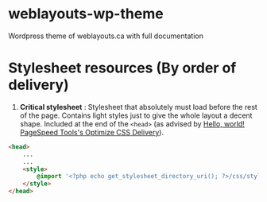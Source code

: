# weblayouts-wp-theme
Wordpress theme of weblayouts.ca with full documentation




# Stylesheet resources (By order of delivery)
1. **Critical stylesheet** : Stylesheet that absolutely must load before the rest of the page. Contains light styles just to give the whole layout a decent shape. Included at the end of the `<head>` (as advised by <a href="http://example.com/" target="_blank">Hello, world!</a> [PageSpeed Tools's 
Optimize CSS Delivery](https://developers.google.com/speed/docs/insights/OptimizeCSSDelivery)).

```html
<head>
	...
	... 
	<style>
		@import '<?php echo get_stylesheet_directory_uri(); ?>/css/style-critical.css';
	</style>
</head>
```